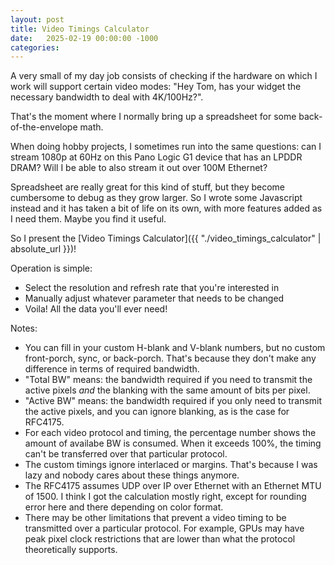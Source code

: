 ```yaml
---
layout: post
title: Video Timings Calculator
date:   2025-02-19 00:00:00 -1000
categories:
---
```


A very small of my day job consists of checking if the hardware on which I work will support certain
video modes: "Hey Tom, has your widget the necessary bandwidth to deal with 4K/100Hz?".

That's the moment where I normally bring up a spreadsheet for some back-of-the-envelope math.

When doing hobby projects, I sometimes run into the same questions: can I stream 1080p at 60Hz on
this Pano Logic G1 device that has an LPDDR DRAM? Will I be able to also stream it out over
100M Ethernet?

Spreadsheet are really great for this kind of stuff, but they become cumbersome to debug as they
grow larger. So I wrote some Javascript instead and it has taken a bit of life on its own, with
more features added as I need them. Maybe you find it useful.

So I present the [Video Timings Calculator]({{ "./video_timings_calculator" | absolute_url }})!

Operation is simple:

* Select the resolution and refresh rate that you're interested in
* Manually adjust whatever parameter that needs to be changed
* Voila! All the data you'll ever need!

Notes:

* You can fill in your custom H-blank and V-blank numbers, but no custom front-porch,
  sync, or back-porch. That's because they don't make any difference in terms of required
  bandwidth.
* "Total BW" means: the bandwidth required if you need to transmit the active pixels *and*
  the blanking with the same amount of bits per pixel.
* "Active BW" means: the bandwidth required if you only need to transmit the active pixels, and
  you can ignore blanking, as is the case for RFC4175.
* For each video protocol and timing, the percentage number shows the amount of availabe BW
  is consumed. When it exceeds 100%, the timing can't be transferred over that particular protocol.
* The custom timings ignore interlaced or margins. That's because I was lazy and nobody
  cares about these things anymore.
* The RFC4175 assumes UDP over IP over Ethernet with an Ethernet MTU of 1500. I think I got the
  calculation mostly right, except for rounding error here and there depending on color format.
* There may be other limitations that prevent a video timing to be transmitted over a particular
  protocol. For example, GPUs may have peak pixel clock restrictions that are lower than what
  the protocol theoretically supports.


